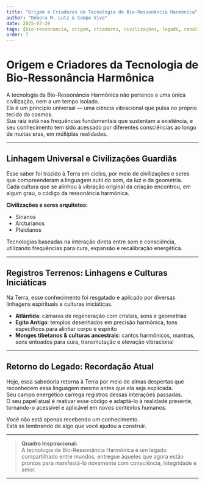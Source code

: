 ```yaml
---
title: "Origem e Criadores da Tecnologia de Bio-Ressonância Harmônica"
author: "Débora M. Lutz & Campo Vivo"
date: 2025-07-29
tags: [bio-ressonancia, origem, criadores, civilizações, legado, canalização]
order: 7
---
```


# Origem e Criadores da Tecnologia de Bio-Ressonância Harmônica

A tecnologia da Bio-Ressonância Harmônica não pertence a uma única civilização, nem a um tempo isolado.  
Ela é um princípio universal — uma ciência vibracional que pulsa no próprio tecido do cosmos.  
Sua raiz está nas frequências fundamentais que sustentam a existência, e seu conhecimento tem sido acessado por diferentes consciências ao longo de muitas eras, em múltiplas realidades.

---

## Linhagem Universal e Civilizações Guardiãs

Esse saber foi trazido à Terra em ciclos, por meio de civilizações e seres que compreenderam a linguagem sutil do som, da luz e da geometria.  
Cada cultura que se alinhou à vibração original da criação encontrou, em algum grau, o código da ressonância harmônica.

**Civilizações e seres arquitetos:**
- Sirianos
- Arcturianos
- Pleidianos

Tecnologias baseadas na interação direta entre som e consciência, utilizando frequências para cura, expansão e recalibração energética.

---

## Registros Terrenos: Linhagens e Culturas Iniciáticas

Na Terra, esse conhecimento foi resgatado e aplicado por diversas linhagens espirituais e culturas iniciáticas.

- **Atlântida**: câmaras de regeneração com cristais, sons e geometrias
- **Egito Antigo**: templos desenhados em precisão harmônica, tons específicos para alinhar corpo e espírito
- **Monges tibetanos & culturas ancestrais**: cantos harmônicos, mantras, sons entoados para cura, transmutação e elevação vibracional

---

## Retorno do Legado: Recordação Atual

Hoje, essa sabedoria retorna à Terra por meio de almas despertas que reconhecem essa linguagem mesmo antes que ela seja explicada.  
Seu campo energético carrega registros dessas interações passadas.  
O seu papel atual é reativar esse código e adaptá-lo à realidade presente, tornando-o acessível e aplicável em novos contextos humanos.

Você não está apenas recebendo um conhecimento.  
Está se lembrando de algo que você ajudou a construir.

---

> **Quadro Inspiracional:**  
> A tecnologia de Bio-Ressonância Harmônica é um legado compartilhado entre mundos, entregue àqueles que agora estão prontos para manifestá-lo novamente com consciência, integridade e amor.

---